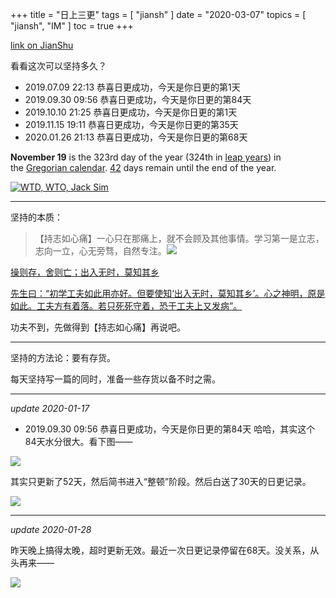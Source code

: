 +++
title = "日上三更"
tags = [
    "jiansh"
]
date = "2020-03-07"
topics = [
    "jiansh",
    "IM"
]
toc = true
+++



[link on JianShu](https://www.jianshu.com/p/1a86b14c98c5)

看看这次可以坚持多久？ 

- 2019.07.09 22:13 恭喜日更成功，今天是你日更的第1天
- 2019.09.30 09:56 恭喜日更成功，今天是你日更的第84天
- 2019.10.10 21:25 恭喜日更成功，今天是你日更的第1天
- 2019.11.15 19:11 恭喜日更成功，今天是你日更的第35天
- 2020.01.26 21:13 恭喜日更成功，今天是你日更的第68天


**November 19** is the 323rd day of the year (324th in [leap years](https://en.wikipedia.org/wiki/Leap_year "Leap year")) in the [Gregorian calendar](https://en.wikipedia.org/wiki/Gregorian_calendar "Gregorian calendar"). [42](https://en.wikipedia.org/wiki/Phrases_from_The_Hitchhiker%27s_Guide_to_the_Galaxy#Answer_to_the_Ultimate_Question_of_Life,_the_Universe,_and_Everything_(42)) days remain until the end of the year.

[![](https://upload-images.jianshu.io/upload_images/3296949-edc436879e9a04f8.png?imageMogr2/auto-orient/strip%7CimageView2/2/w/1240 "WTD, WTO, Jack Sim")](https://en.wikipedia.org/wiki/World_Toilet_Day)

--- 

坚持的本质：

>【持志如心痛】一心只在那痛上，就不会顾及其他事情。学习第一是立志，志向一立，心无旁骛，自然专注。 ​​​
![](https://upload-images.jianshu.io/upload_images/3296949-d410feae79349fce.png?imageMogr2/auto-orient/strip%7CimageView2/2/w/1240)

[操则存，舍则亡；出入无时，莫知其乡](http://blog.sina.com.cn/s/blog_48f56ba60100rkop.html)

[先生曰：“初学工夫如此用亦好。但要使知‘出入无时，莫知其乡’。心之神明，原是如此。工夫方有着落。若只死死守着，恐于工夫上又发病”。](https://so.gushiwen.org/guwen/bookv_13112.aspx)

功夫不到，先做得到【持志如心痛】再说吧。

---

坚持的方法论：要有存货。

每天坚持写一篇的同时，准备一些存货以备不时之需。

---

*update 2020-01-17*

- 2019.09.30 09:56 恭喜日更成功，今天是你日更的第84天
哈哈，其实这个84天水分很大。看下图——

![](https://upload-images.jianshu.io/upload_images/3296949-1218a41434e6e248.png?imageMogr2/auto-orient/strip%7CimageView2/2/w/1240)

其实只更新了52天，然后简书进入“整顿”阶段。然后白送了30天的日更记录。

![](https://upload-images.jianshu.io/upload_images/3296949-4761f5fd8f963eb3.png?imageMogr2/auto-orient/strip%7CimageView2/2/w/1240)

---

*update 2020-01-28*

昨天晚上搞得太晚，超时更新无效。最近一次日更记录停留在68天。没关系，从头再来——

![](https://upload-images.jianshu.io/upload_images/3296949-53452912a0bcef90.png?imageMogr2/auto-orient/strip%7CimageView2/2/w/1240)


